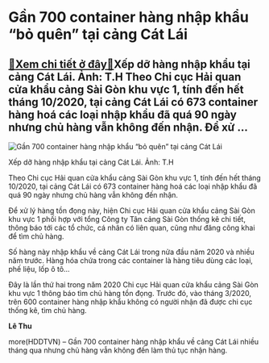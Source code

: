 Gần 700 container hàng nhập khẩu “bỏ quên” tại cảng Cát Lái
===========================================================

[:gift:Xem chi tiết ở đây:gift:](https://hddtvn.com/gan-700-container-hang-nhap-khau-bo-quen-tai-cang-cat-lai/)Xếp dỡ hàng nhập khẩu tại cảng Cát Lái. Ảnh: T.H Theo Chi cục Hải quan cửa khẩu cảng Sài Gòn khu vực 1, tính đến hết tháng 10/2020, tại cảng Cát Lái có 673 container hàng hoá các loại nhập khẩu đã quá 90 ngày nhưng chủ hàng vẫn không đến nhận. Để xử …
-----------------------------------------------------------------------------------------------------------------------------------------------------------------------------------------------------------------------------------------------------------





![Gần 700 container hàng nhập khẩu “bỏ quên” tại cảng Cát Lái](https://hddtvn.com/wp-content/uploads/2021/01/2601_IMG-3073-2.jpg "Gần 700 container hàng nhập khẩu “bỏ quên” tại cảng Cát Lái")


Xếp dỡ hàng nhập khẩu tại cảng Cát Lái. Ảnh: T.H



Theo Chi cục Hải quan cửa khẩu cảng Sài Gòn khu vực 1, tính đến hết tháng 10/2020, tại cảng Cát Lái có 673 container hàng hoá các loại nhập khẩu đã quá 90 ngày nhưng chủ hàng vẫn không đến nhận.


Để xử lý hàng tồn đọng này, hiện Chi cục Hải quan cửa khẩu cảng Sài Gòn khu vực 1 phối hợp với tổng Công ty Tân cảng Sài Gòn thống kê chi tiết, thông báo tới các tổ chức, cá nhân có liên quan, cũng như đăng công khai để tìm chủ hàng.


Số hàng này nhập khẩu về cảng Cát Lái trong nửa đầu năm 2020 và nhiều năm trước. Hàng hóa chứa trong các container là hàng tiêu dùng các loại, phế liệu, lốp ô tô…


Đây là lần thứ hai trong năm 2020 Chi cục Hải quan cửa khẩu cảng Sài Gòn khu vực 1 thông báo tìm chủ hàng tồn đọng. Trước đó, vào tháng 3/2020, trên 600 container hàng nhập khẩu không có người nhận đã được chi cục thống kê, tìm chủ hàng.




**Lê Thu**



more(HDDTVN) – Gần 700 container hàng nhập khẩu về cảng Cát Lái nhiều tháng qua nhưng chủ hàng vẫn không đến làm thủ tục nhận hàng.

